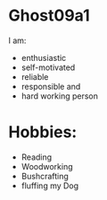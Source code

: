 # Ghost09a1
I am: 
  - enthusiastic
  - self-motivated 
  - reliable
  - responsible and 
  - hard working person

# Hobbies:
  - Reading
  - Woodworking
  - Bushcrafting
  - fluffing my Dog
